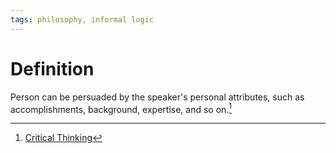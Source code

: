 ```yaml
---
tags: philosophy, informal logic
---
```


# Definition

Person can be persuaded by the speaker's personal attributes, such as accomplishments, background, expertise, and so on.[^1]

[^1]: [Critical Thinking](zotero://open-pdf/library/items/UD4ABYRU?page=133)